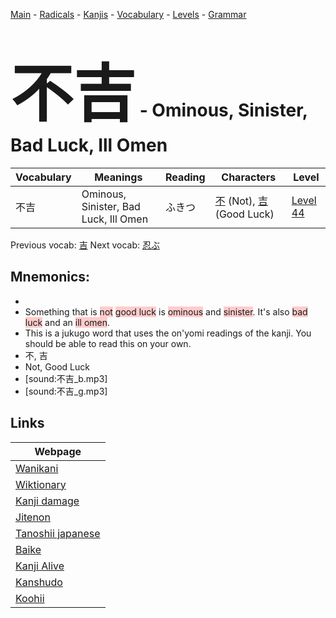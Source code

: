 <style> bigfont {font-size: 100px}</style>
[Main](../README.md) -
[Radicals](../radicals.md) -
[Kanjis](../kanjis.md) -
[Vocabulary](../vocabulary.md) -
[Levels](../levels.md) -
[Grammar](../grammar.md)
# <bigfont> 不吉</bigfont> - Ominous, Sinister, Bad Luck, Ill Omen 

| Vocabulary | Meanings | Reading | Characters | Level |
| --- | --- | --- | --- | --- |
| 不吉 | Ominous, Sinister, Bad Luck, Ill Omen | ふきつ |  [不](../kanjis/不.md) (Not), [吉](../kanjis/吉.md) (Good Luck) | [Level 44](../levels/wk_level44.md) |

Previous vocab: [吉](吉.md) Next vocab: [忍ぶ](忍ぶ.md) 

## Mnemonics:

* 
* Something that is <span style="background-color:#ffcccb"> not</span> <span style="background-color:#ffcccb"> good luck</span> is <span style="background-color:#ffcccb"> ominous</span> and <span style="background-color:#ffcccb"> sinister</span>. It's also <span style="background-color:#ffcccb"> bad luck</span> and an <span style="background-color:#ffcccb"> ill omen</span>.
* This is a jukugo word that uses the on'yomi readings of the kanji. You should be able to read this on your own.
* 不, 吉
* Not, Good Luck
* [sound:不吉_b.mp3]
* [sound:不吉_g.mp3]


## Links 

| Webpage |
| --- |
| [Wanikani          ](https://www.wanikani.com/kanji/不吉) |
| [Wiktionary        ](https://en.wiktionary.org/wiki/不吉) |
| [Kanji damage      ](http://www.kanjidamage.com/kanji/search?utf8=✓&q=不吉) |
| [Jitenon           ](https://jitenon.com/kanji/不吉) |
| [Tanoshii japanese ](https://www.tanoshiijapanese.com/dictionary/kanji.cfm?k=不吉) |
| [Baike             ](https://baike.baidu.com/item/不吉) |
| [Kanji Alive       ](https://app.kanjialive.com/不吉) |
| [Kanshudo          ](https://www.kanshudo.com/searchmn?q=不吉) |
| [Koohii            ](https://kanji.koohii.com/study/kanji/不吉) |
